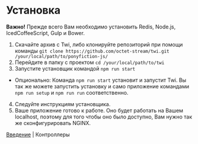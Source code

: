 # Установка

**Важно!** Прежде всего Вам необходимо установить
Redis, Node.js, IcedCoffeeScript, Gulp и Bower.

1. Скачайте архив с Twi,
  либо клонируйте репозиторий при помощи команды
  `git clone https://github.com/octet-stream/twi.git /your/local/path/to/ponyfiction-js/`
2. Перейдите в папку с проектом `cd /your/local/path/to/twi`
3. Запустите установщик командой `npm run start`
  * Опционально: Команда `npm run start` установит и запустит Twi.
    Вы так же можете запустить установку и само приложение командами
    `npm run setup` и `npm run run` соответственно.
4. Следуйте инструкциям установщика.
5. Ваше приложение готово к работе.
  Оно будет работать на Вашем localhost,
  поэтому для того чтобы оно было доступно, Вам нужно так же сконфигурировать NGINX.

[Введение](introduction.md) | Контроллеры
